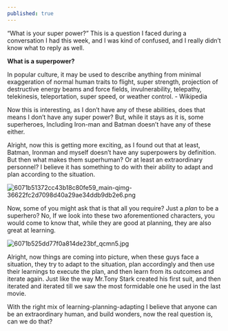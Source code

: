 ```yaml
---
published: true
---
```

“What is your super power?” This is a question I faced during a conversation I had this week, and I was kind of confused, and I really didn’t know what to reply as well.

**What is a superpower?**

In popular culture, it may be used to describe anything from minimal exaggeration of normal human traits to flight, super strength, projection of destructive energy beams and force fields, invulnerability, telepathy, telekinesis, teleportation, super speed, or weather control. - Wikipedia

Now this is interesting, as I don’t have any of these abilities, does that means I don’t have any super power? But, while it stays as it is, some superheroes, Including Iron-man and Batman doesn’t have any of these either.

Alright, now this is getting more exciting, as I found out that at least, Batman, Ironman and myself doesn’t have any superpowers by definition. But then what makes them superhuman? Or at least an extraordinary personnel? I believe it has something to do with their ability to adapt and plan according to the situation.

![6071b51372cc43b18c80fe59_main-qimg-36622fc2d7098d40a29ae34ddb9db2e6.png]({{site.baseurl}}/_posts/6071b51372cc43b18c80fe59_main-qimg-36622fc2d7098d40a29ae34ddb9db2e6.png)

Now, some of you might ask that is that all you require? Just a *plan* to be a superhero? No, If we look into these two aforementioned characters, you would come to know that, while they are good at planning, they are also great at learning.

![6071b525dd77f0a814de23bf_qcmn5.jpg]({{site.baseurl}}/_posts/6071b525dd77f0a814de23bf_qcmn5.jpg)


Alright, now things are coming into picture, when these guys face a situation, they try to adapt to the situation, plan accordingly and then use their learnings to execute the plan, and then learn from its outcomes and iterate again. Just like the way Mr.Tony Stark created his first suit, and then iterated and iterated till we saw the most formidable one he used in the last movie.



With the right mix of learning-planning-adapting I believe that anyone can be an extraordinary human, and build wonders, now the real question is, can we do that?
